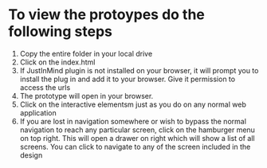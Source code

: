 # To view the protoypes do the following steps 

1. Copy the entire folder in your local drive
2. Click on the index.html 
3. If JustInMind plugin is not installed on your browser, it will prompt you to install the plug in and add it to your browser. Give it permission to access the urls 
4. The prototype will open in your browser. 
5. Click on the interactive elementsm just  as you do on any normal web application
6. If you are lost in navigation somewhere or wish to bypass the normal navigation to reach any particular screen, click on the hamburger menu on top right. This will open a drawer on right which will show a list of all screens. You can click to navigate to any of the screen included in the design 
